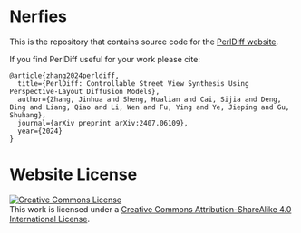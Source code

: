 # Nerfies

This is the repository that contains source code for the [PerlDiff website](https://perldiff.github.io).

If you find PerlDiff useful for your work please cite:
```
@article{zhang2024perldiff,
  title={PerlDiff: Controllable Street View Synthesis Using Perspective-Layout Diffusion Models},
  author={Zhang, Jinhua and Sheng, Hualian and Cai, Sijia and Deng, Bing and Liang, Qiao and Li, Wen and Fu, Ying and Ye, Jieping and Gu, Shuhang},
  journal={arXiv preprint arXiv:2407.06109},
  year={2024}
}
```

# Website License
<a rel="license" href="http://creativecommons.org/licenses/by-sa/4.0/"><img alt="Creative Commons License" style="border-width:0" src="https://i.creativecommons.org/l/by-sa/4.0/88x31.png" /></a><br />This work is licensed under a <a rel="license" href="http://creativecommons.org/licenses/by-sa/4.0/">Creative Commons Attribution-ShareAlike 4.0 International License</a>.
